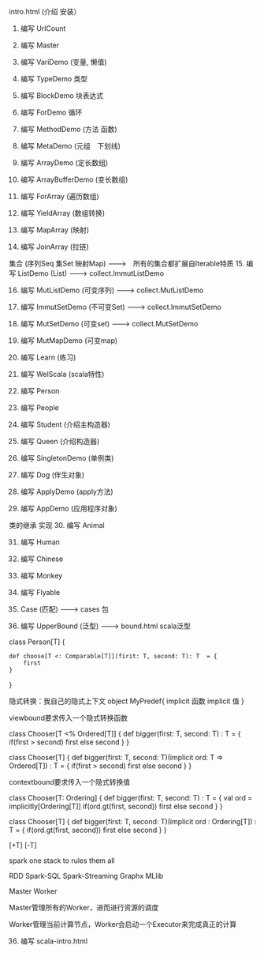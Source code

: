 intro.html (介绍 安装）

1. 编写 UrlCount

2. 编写 Master

3. 编写 VariDemo (变量, 懒值)

4. 编写 TypeDemo 类型

5. 编写 BlockDemo 块表达式

6. 编写 ForDemo 循环

7. 编写 MethodDemo (方法 函数)


8. 编写 MetaDemo (元组　下划线)

9. 编写 ArrayDemo (定长数组)

10. 编写 ArrayBufferDemo (变长数组)

11. 编写 ForArray (遍历数组)

12. 编写 YieldArray (数组转换)

13. 编写 MapArray (映射)

14. 编写 JoinArray (拉链)

集合 (序列Seq 集Set 映射Map) --->　所有的集合都扩展自Iterable特质
15. 编写 ListDemo (List) ---> collect.ImmutListDemo

16. 编写 MutListDemo (可变序列) ---> collect.MutListDemo

17. 编写 ImmutSetDemo (不可变Set) ---> collect.ImmutSetDemo

18. 编写 MutSetDemo (可变set) ---> collect.MutSetDemo

19. 编写 MutMapDemo (可变map)


20. 编写 Learn (练习)

21. 编写 WelScala (scala特性)


22. 编写 Person

23. 编写 People

24. 编写 Student (介绍主构造器)

25. 编写 Queen (介绍构造器)

26. 编写 SingletonDemo (单例类)

27. 编写 Dog (伴生对象)

28. 编写 ApplyDemo (apply方法)

29. 编写 AppDemo (应用程序对象)

类的继承 实现
30. 编写 Animal

31. 编写 Human

32. 编写 Chinese

32. 编写 Monkey

33. 编写 Flyable

34. Case (匹配) ---> cases 包


35. 编写 UpperBound (泛型) ---> bound.html
scala泛型

class Person[T] {

	def choose[T <: Comparable[T]](firit: T, second: T): T  = {
		first
	}
}



隐式转换：我自己的隐式上下文 object MyPredef{
	implicit 函数
	implicit 值
}


viewbound要求传入一个隐式转换函数

class Chooser[T <% Ordered[T]] {
	def bigger(first: T, second: T) : T = {
		if(first > second) first else second
	}
}

class Chooser[T] {
	def bigger(first: T, second: T)(implicit ord: T => Ordered[T]) : T = {
		if(first > second) first else second
	}
}


contextbound要求传入一个隐式转换值

class Chooser[T: Ordering] {
	def bigger(first: T, second: T) : T = {
		val ord = implicitly[Ordering[T]]
		if(ord.gt(first, second)) first else second
	}
}

class Chooser[T] {
	def bigger(first: T, second: T)(implicit ord : Ordering[T]) : T = {
		if(ord.gt(first, second)) first else second
	}
}

[+T]
[-T]


spark
one stack to rules them all

RDD Spark-SQL Spark-Streaming Graphx MLlib

Master Worker

Master管理所有的Worker，进而进行资源的调度

Worker管理当前计算节点，Worker会启动一个Executor来完成真正的计算


36. 编写 scala-intro.html